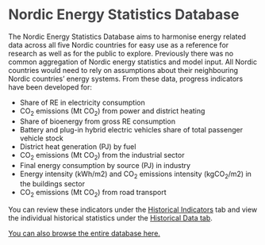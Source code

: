 # <span style="color:#454547">Nordic Energy Statistics Database </span>

The Nordic Energy Statistics Database aims to harmonise energy related data across all five Nordic countries for easy use as a reference for research as well as for the public to explore. Previously there was no common aggregation of Nordic energy statistics and model input. All Nordic countries would need to rely on assumptions about their neighbouring Nordic countries’ energy systems.
From these data, progress indicators have been developed for:
- Share of RE in electricity consumption
- CO<sub>2</sub> emissions (Mt CO<sub>2</sub>) from power and district heating
- Share of bioenergy from gross RE consumption
- Battery and plug-in hybrid electric vehicles share of total passenger vehicle stock
- District heat generation (PJ) by fuel
- CO<sub>2</sub> emissions (Mt CO<sub>2</sub>) from the industrial sector
- Final energy consumption by source (PJ) in industry
- Energy intensity (kWh/m2) and CO<sub>2</sub> emissions intensity (kgCO<sub>2</sub>/m2) in the buildings sector 
- CO<sub>2</sub> emissions (Mt CO<sub>2</sub>) from road transport

You can review these indicators under the [Historical Indicators](./tab9) tab and view the individual historical statistics under the
[Historical Data tab](./tab10).

[You can also browse the entire database here.]()
